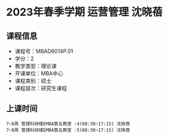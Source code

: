 # 2023年春季学期 运营管理 沈晓蓓






## 课程信息

- 课程号：MBAD6014P.01
- 学分：2
- 教学类型：理论课
- 开课单位：MBA中心
- 课程类别：硕士
- 课程层次：研究生课程

## 上课时间

```
7~8周 管理科研楼EMBA第五教室 :4(08:30~17:15) 沈晓蓓
7~8周 管理科研楼EMBA第五教室 :5(08:30~17:15) 沈晓蓓
```

